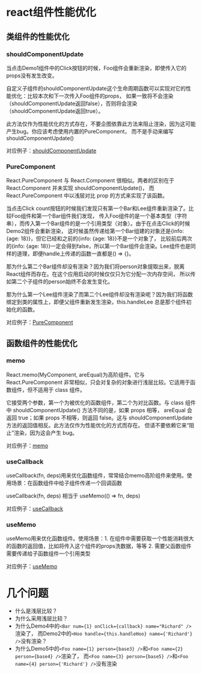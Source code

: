 # react组件性能优化
## 类组件的性能优化
### shouldComponentUpdate
当点击Demo1组件中的Click按钮的时候，Foo组件会重新渲染，即使传入它的props没有发生改变。

自定义子组件的shouldComponentUpdate这个生命周期函数可以实现对它的性能优化：比较本次和下一次传入Foo组件的props，
如果一致将不会渲染（shouldComponentUpdate返回false），否则将会渲染（shouldComponentUpdate返回true）。

此方法仅作为性能优化的方式存在，不要企图依靠此方法来阻止渲染，因为这可能产生bug。你应该考虑使用内置的PureComponent，
而不是手动来编写shouldComponentUpdate()

对应例子：[shouldComponentUpdate](./src/pages/WPO/Lv01_shouldComponentUpdate.js)

### PureComponent
React.PureComponent 与 React.Component 很相似。两者的区别在于 React.Component 并未实现 shouldComponentUpdate()，
而 React.PureComponent 中以浅层对比 prop 的方式来实现了该函数。

当点击Click count按钮的时候我们发现只有第一个Bar和Lee组件重新渲染了。比较Foo组件和第一个Bar组件我们发现，
传入Foo组件的是一个基本类型（字符串），而传入第一个Bar组件的是一个引用类型（对象）。由于在点击Click的时候Demo2组件会重新渲染，
这时候虽然传递给第一个Bar组建的对象还是{info: {age: 18}}，但它已经和之前的{info: {age: 18}}不是一个对象了，
比较前后两次的{info: {age: 18}}一定会得到false，所以第一个Bar组件会渲染。Lee组件也是同样的道理，即便handle上传递的函数一直都是() => {}。

那为什么第二个Bar组件却没有渲染？因为我们将person对象提取出来，脱离React组件而存在。在这个应用启动的时候仅仅只为它分配一次内存空间，
所以传如第二个子组件的person始终不会发生变化。

那为什么第一个Lee组件渲染了而第二个Lee组件却没有渲染呢？因为我们将函数绑定到类的属性上，即便父组件重新发生渲染，this.handleLee 总是那个组件初始化的函数。

对应例子：[PureComponent](./src/pages/WPO/Lv02_PureComponent.js)

## 函数组件的性能优化
### memo
React.memo(MyComponent, areEqual)为高阶组件。它与 React.PureComponent 非常相似，只会对复杂的对象进行浅层比较。它适用于函数组件，但不适用于 class 组件。

它接受两个参数，第一个为被优化的函数组件，第二个为对比函数。与 class 组件中 shouldComponentUpdate() 方法不同的是，如果 props 相等，
areEqual 会返回 true；如果 props 不相等，则返回 false。这与 shouldComponentUpdate 方法的返回值相反。此方法仅作为性能优化的方式而存在。
但请不要依赖它来“阻止”渲染，因为这会产生 bug。

对应例子：[memo](./src/pages/WPO/Lv03_memo.js)

### useCallback
useCallback(fn, deps)用来优化函数组件，常常结合memo高阶组件来使用。使用场景：在函数组件中给子组件传递一个回调函数

useCallback(fn, deps) 相当于 useMemo(() => fn, deps)

对应例子：[useCallback](./src/pages/WPO/Lv04_useCallback.js)

### useMemo
useMemo用来优化函数组件。使用场景：1. 在组件中需要获取一个性能消耗很大的函数的返回值，比如将传入这个组件的props洗数据，等等
2. 需要父函数组件需要传递给子函数组件一个引用类型

对应例子：[useMemo](./src/pages/WPO/Lv05_useMemo.js)

# 几个问题
- 什么是浅层比较？
- 为什么采用浅层比较？
- 为什么Demo4中的`<Bar num={1} onClick={callback} name="Richard" />`渲染了，
而Demo2中的`<Hoo handle={this.handleHoo} name={'Richard'} />`没有渲染？
- 为什么Demo5中的`<Foo name={1} person={base3} />`和`<Foo name={2} person={base4} />`渲染了，
而`<Foo name={3} person={base5} />`和`<Foo name={4} person={'Richard'} />`没有渲染
